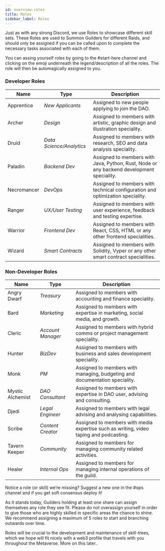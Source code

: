 ```yaml
---
id: overview-roles
title: Roles
sidebar_label: Roles
---
```


Just as with any strong Discord, we use Roles to showcase different skill sets. These Roles are used to Summon Guilders for different Raids, and should only be assigned if you can be called upon to complete the necessary tasks associated with each of them.

You can assing yourself roles by going to the #start-here channel and clicking on the emoji underneath the legend/description of all the roles. The role will then be automagically assigned to you.

### Developer Roles

| Name                                      | Type                     | Description                                                                              |
| ----------------------------------------- | ------------------------ | ---------------------------------------------------------------------------------------- |
| <span id='apprentice'>Apprentice</span>   | _New Applicants_         | Assigned to new people applying to join the DAO.                                         |
| <span id='archer'>Archer</span>           | _Design_                 | Assigned to members with artistic, graphic design and illustration speciality.           |
| <span id='druid'>Druid</span>             | _Data Science/Analytics_ | Assigned to members with research, SEO and data analysis speciality.                     |
| <span id='paladin'>Paladin</span>         | _Backend Dev_            | Assigned to members with Java, Python, Rust, Node or any backend development speciality. |
| <span id='necromancer'>Necromancer</span> | _DevOps_                 | Assigned to members with technical configuration and optimization speciality.            |
| <span id='ranger'>Ranger</span>           | _UX/User Testing_        | Assigned to members with user experience, feedback and testing expertise.                |
| <span id='warrior'>Warrior</span>         | _Frontend Dev_           | Assigned to members with React, CSS, HTML or any other frontend specialities.            |
| <span id='wizard'>Wizard</span>           | _Smart Contracts_        | Assigned to members with Solidity, Vyper or any other smart contract specialities.       |

### Non-Developer Roles

| Name                                                | Type              | Description                                                                            |
| --------------------------------------------------- | ----------------- | -------------------------------------------------------------------------------------- |
| <span id='angry-dwarf'>Angry Dwarf</span>           | _Treasury_        | Assigned to members with accounting and finance speciality.                            |
| <span id='Bard'>Bard</span>                         | _Marketing_       | Assigned to members with expertise in marketing, social media, and growth.         |
| <span id='cleric'>Cleric</span>                     | _Account Manager_ | Assigned to members with hybrid comms or project management speciality.                |
| <span id='hunter'>Hunter</span>                     | _BizDev_          | Assigned to members with business and sales development speciality.                    |
| <span id='monk'>Monk</span>                         | _PM_              | Assigned to members with managing, budgeting and documentation speciality.             |
| <span id='mystic-alchemist'>Mystic Alchemist</span> | _DAO Consultant_  | Assigned to members with expertise in DAO user, advising and consulting.               |
| <span id='djedi'>Djedi</span>                       | _Legal Engineer_  | Assigned to members with legal advising and analysing capabilities.                    |
| <span id='scribe'>Scribe</span>                     | _Content Creator_ | Assigned to members with media expertise such as writing, video taping and podcasting. |
| <span id='tavern-keeper'>Tavern Keeper</span>       | _Community_       | Assigned to members for managing community related activities.                         |
| <span id='healer'>Healer</span>                     | _Internal Ops_    | Assigned to members for managing internal operations of the guild.                     |

Notice a role (or skill) we’re missing? Suggest a new one in the <span class='channels'>#ops</span> channel and if you get soft consensus deploy it!

As it stands today, Guilders holding at least one share can assign themselves any role they see fit. Please do not overassign yourself in order to give those who are highly skilled in specific areas the chance to shine. We recommend assigning a maximum of 5 roles to start and branching outwards over time.

Roles will be crucial to the development and maintenance of skill-trees, which we hope will fit nicely with a web3 profile that travels with you throughout the Metaverse.  More on this later.. 
